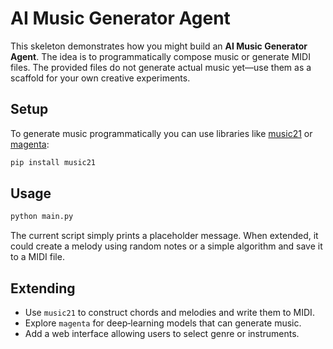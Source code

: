 # AI Music Generator Agent

This skeleton demonstrates how you might build an **AI Music Generator Agent**.  The
idea is to programmatically compose music or generate MIDI files.  The
provided files do not generate actual music yet—use them as a scaffold
for your own creative experiments.

## Setup

To generate music programmatically you can use libraries like
[music21](https://web.mit.edu/music21/) or [magenta](https://github.com/magenta/magenta):

```bash
pip install music21
```

## Usage

```bash
python main.py
```

The current script simply prints a placeholder message.  When extended, it
could create a melody using random notes or a simple algorithm and save it
to a MIDI file.

## Extending

- Use `music21` to construct chords and melodies and write them to MIDI.
- Explore `magenta` for deep‑learning models that can generate music.
- Add a web interface allowing users to select genre or instruments.